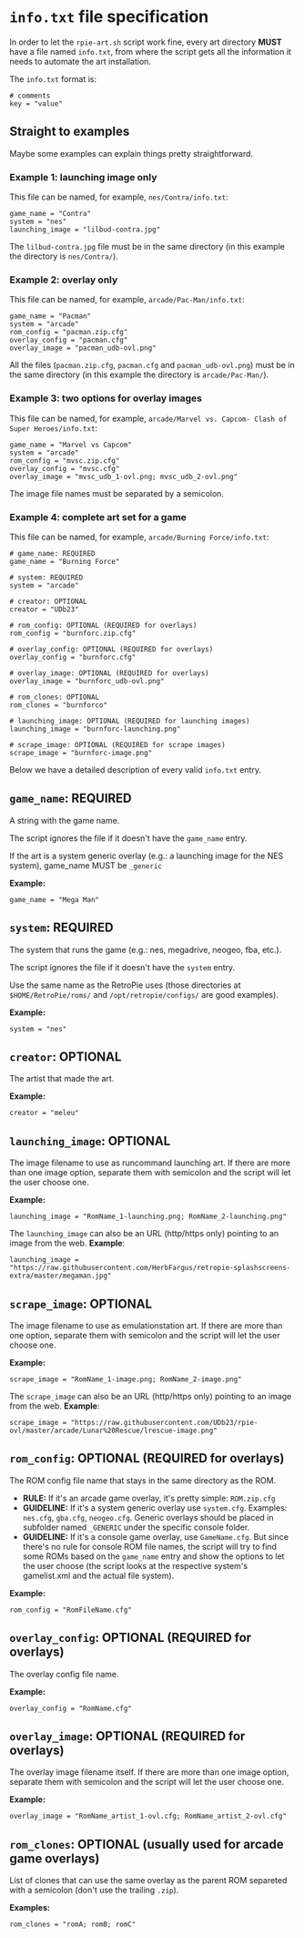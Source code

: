 # `info.txt` file specification

In order to let the `rpie-art.sh` script work fine, every art directory **MUST** have a file named `info.txt`, from where the script gets all the information it needs to automate the art installation.

The `info.txt` format is:

```
# comments
key = "value"
```

## Straight to examples

Maybe some examples can explain things pretty straightforward.

### Example 1: launching image only

This file can be named, for example, `nes/Contra/info.txt`:

```
game_name = "Contra"
system = "nes"
launching_image = "lilbud-contra.jpg"
```

The `lilbud-contra.jpg` file must be in the same directory (in this example the directory is `nes/Contra/`).

### Example 2: overlay only

This file can be named, for example, `arcade/Pac-Man/info.txt`:

```
game_name = "Pacman"
system = "arcade"
rom_config = "pacman.zip.cfg"
overlay_config = "pacman.cfg"
overlay_image = "pacman_udb-ovl.png"
```

All the files (`pacman.zip.cfg`, `pacman.cfg` and `pacman_udb-ovl.png`) must be in the same directory (in this example the directory is `arcade/Pac-Man/`).

### Example 3: two options for overlay images

This file can be named, for example, `arcade/Marvel vs. Capcom- Clash of Super Heroes/info.txt`:

```
game_name = "Marvel vs Capcom"
system = "arcade"
rom_config = "mvsc.zip.cfg"
overlay_config = "mvsc.cfg"
overlay_image = "mvsc_udb_1-ovl.png; mvsc_udb_2-ovl.png"
```
The image file names must be separated by a semicolon.

### Example 4: complete art set for a game

This file can be named, for example, `arcade/Burning Force/info.txt`:

```
# game_name: REQUIRED
game_name = "Burning Force"

# system: REQUIRED
system = "arcade"

# creator: OPTIONAL
creator = "UDb23"

# rom_config: OPTIONAL (REQUIRED for overlays)
rom_config = "burnforc.zip.cfg"

# overlay_config: OPTIONAL (REQUIRED for overlays)
overlay_config = "burnforc.cfg"

# overlay_image: OPTIONAL (REQUIRED for overlays)
overlay_image = "burnforc_udb-ovl.png"

# rom_clones: OPTIONAL
rom_clones = "burnforco"

# launching_image: OPTIONAL (REQUIRED for launching images)
launching_image = "burnforc-launching.png"

# scrape_image: OPTIONAL (REQUIRED for scrape images)
scrape_image = "burnforc-image.png"
```

Below we have a detailed description of every valid `info.txt` entry.

## `game_name`: REQUIRED

A string with the game name.

The script ignores the file if it doesn't have the `game_name` entry.

If the art is a system generic overlay (e.g.: a launching image for the NES system), game_name MUST be `_generic`

**Example:**
```
game_name = "Mega Man"
```

## `system`: REQUIRED

The system that runs the game (e.g.: nes, megadrive, neogeo, fba, etc.).

The script ignores the file if it doesn't have the `system` entry.

Use the same name as the RetroPie uses (those directories at `$HOME/RetroPie/roms/` and `/opt/retropie/configs/` are good examples).

**Example:**
```
system = "nes"
```

## `creator`: OPTIONAL

The artist that made the art.

**Example:**
```
creator = "meleu"
```


## `launching_image`: OPTIONAL

The image filename to use as runcommand launching art. If there are more than one image option, separate them with semicolon and the script will let the user choose one.

**Example:**
```
launching_image = "RomName_1-launching.png; RomName_2-launching.png"
```

The `launching_image` can also be an URL (http/https only) pointing to an image from the web. **Example**:

```launching_image = "https://raw.githubusercontent.com/HerbFargus/retropie-splashscreens-extra/master/megaman.jpg"```


## `scrape_image`: OPTIONAL

The image filename to use as emulationstation art. If there are more than one option, separate them with semicolon and the script will let the user choose one.

**Example:**
```
scrape_image = "RomName_1-image.png; RomName_2-image.png"
```

The `scrape_image` can also be an URL (http/https only) pointing to an image from the web. **Example**:

```scrape_image = "https://raw.githubusercontent.com/UDb23/rpie-ovl/master/arcade/Lunar%20Rescue/lrescue-image.png"```

## `rom_config`: OPTIONAL (REQUIRED for overlays)

The ROM config file name that stays in the same directory as the ROM.

- **RULE:** If it's an arcade game overlay, it's pretty simple: `ROM.zip.cfg`
- **GUIDELINE:** If it's a system generic overlay use `system.cfg`. Examples: `nes.cfg`, `gba.cfg`, `neogeo.cfg`.
   Generic overlays should be placed in subfolder named `_GENERIC` under the specific console folder.
- **GUIDELINE:** If it's a console game overlay, use `GameName.cfg`. But since there's no rule for console ROM file names, the script will try to find some ROMs based on the `game_name` entry and show the options to let the user choose (the script looks at the respective system's gamelist.xml and the actual file system).

**Example:**
```
rom_config = "RomFileName.cfg"
```

## `overlay_config`: OPTIONAL (REQUIRED for overlays)

The overlay config file name.

**Example:**
```
overlay_config = "RomName.cfg"
```


## `overlay_image`: OPTIONAL (REQUIRED for overlays)

The overlay image filename itself. If there are more than one image option, separate them with semicolon and the script will let the user choose one.

**Example:**
```
overlay_image = "RomName_artist_1-ovl.cfg; RomName_artist_2-ovl.cfg"
```


## `rom_clones`: OPTIONAL (usually used for arcade game overlays)

List of clones that can use the same overlay as the parent ROM separeted with a semicolon (don't use the trailing `.zip`).

**Examples:**
```
rom_clones = "romA; romB; romC"
```



